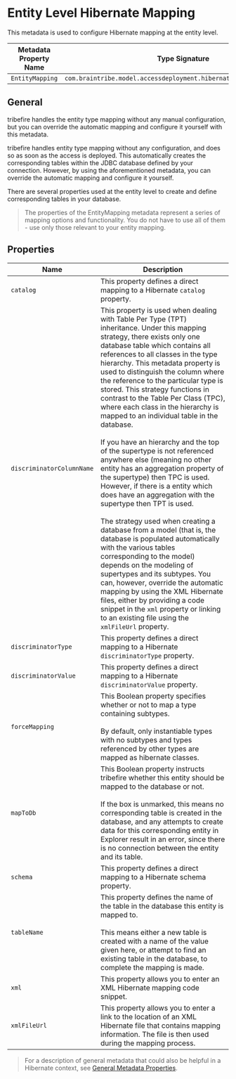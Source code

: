 # Entity Level Hibernate Mapping

This metadata is used to configure Hibernate mapping at the entity level.

Metadata Property Name  | Type Signature  
------- | -----------
`EntityMapping` | `com.braintribe.model.accessdeployment.hibernate.meta.EntityMapping`

## General

tribefire handles the entity type mapping without any manual configuration, but you can override the automatic mapping and configure it yourself with this metadata.

tribefire handles entity type mapping without any configuration, and does so as soon as the access is deployed. This automatically creates the corresponding tables within the JDBC database defined by your connection. However, by using the aforementioned metadata, you can override the automatic mapping and configure it yourself.

There are several properties used at the entity level to create and define corresponding tables in your database.
> The properties of the EntityMapping metadata represent a series of mapping options and functionality. You do not have to use all of them - use only those relevant to your entity mapping.

## Properties

Name | Description
------| ---------
`catalog` | This property defines a direct mapping to a Hibernate `catalog` property.
`discriminatorColumnName` | This property is used when dealing with Table Per Type (TPT) inheritance. Under this mapping strategy, there exists only one database table which contains all references to all classes in the type hierarchy. This metadata property is used to distinguish the column where the reference to the particular type is stored. This strategy functions in contrast to the Table Per Class (TPC), where each class in the hierarchy is mapped to an individual table in the database. <br/> <br/> If you have an hierarchy and the top of the supertype is not referenced anywhere else (meaning no other entity has an aggregation property of the supertype) then TPC is used. However, if there is a entity which does have an aggregation with the supertype then TPT is used. <br/> <br/> The strategy used when creating a database from a model (that is, the database is populated automatically with the various tables corresponding to the model) depends on the modeling of supertypes and its subtypes. You can, however, override the automatic mapping by using the XML Hibernate files, either by providing a code snippet in the `xml` property or linking to an existing file using the `xmlFileUrl` property.
`discriminatorType` | This property defines a direct mapping to a Hibernate `discriminatorType` property.
`discriminatorValue` | This property defines a direct mapping to a Hibernate `discriminatorValue` property.
`forceMapping` | This Boolean property specifies whether or not to map a type containing subtypes. <br/> <br/> By default, only instantiable types with no subtypes and types referenced by other types are mapped as hibernate classes.
`mapToDb` |This Boolean property instructs tribefire whether this entity should be mapped to the database or not. <br/> <br/> If the box is unmarked, this means no corresponding table is created in the database, and any attempts to create data for this corresponding entity in Explorer result in an error, since there is no connection between the entity and its table.
`schema` | This property defines a direct mapping to a Hibernate schema property.
`tableName` |This property defines the name of the table in the database this entity is mapped to. <br/> <br/> This means either a new table is created with a name of the value given here, or attempt to find an existing table in the database, to complete the mapping is made.
`xml` | This property allows you to enter an XML Hibernate mapping code snippet.
`xmlFileUrl` | This property allows you to enter a link to the location of an XML Hibernate file that contains mapping information. The file is then used during the mapping process.

> For a description of general metadata that could also be helpful in a Hibernate context, see [General Metadata Properties](asset://tribefire.cortex.documentation:concepts-doc/metadata/general_metadata_properties.md).
